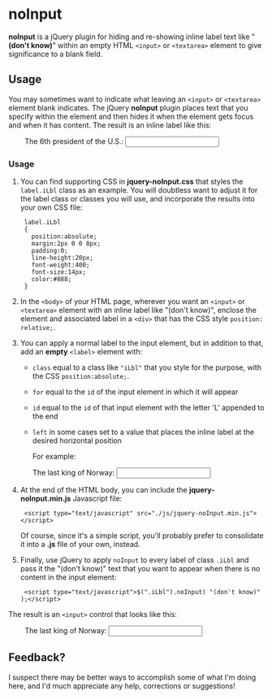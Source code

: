 # noInput

**noInput** is a jQuery plugin for hiding and re-showing inline label text like "**(don't know)**" within an empty HTML `<input>` or `<textarea>` element to give significance to a blank field.

## Usage
You may sometimes want to indicate what leaving an `<input>` or `<textarea>` element blank indicates. The jQuery **noInput** plugin places text that you specify within the element and then hides it when the element gets focus and when it has content. The result is an inline label like this:

<div style="position:relative; margin:12px 0 12px 32px;">
  <label for="fn">The 6th president of the U.S.:</label>
  <label class="iLbl" for="fn" id="fnL" style="position:absolute;margin:1px 0 0 8px;padding:0;line-height:20px;font-weight:400;font-size:14px;color:#888;"></label>
  <input id="fn" name="fn" />
</div>

### Usage

1. You can find supporting CSS in **jquery-noInput.css** that styles the `label.iLbl` class as an example. You will doubtless want to adjust it for the label class or classes you will use, and incorporate the results into your own CSS file:

		label.iLbl
		{
          position:absolute;
		  margin:2px 0 0 8px;
		  padding:0;
		  line-height:20px;
		  font-weight:400;
		  font-size:14px;
		  color:#888;
		}

 
2. In the `<body>` of your HTML page,  wherever you want an `<input>` or `<textarea>` element with an inline label like "(don't know)", enclose the element and associated label in a `<div>` that has the CSS style `position: relative;`.

3. You can apply a normal label to the input element, but in addition to that, add an **empty** `<label>` element with:
   - `class` equal to a class like `"iLbl"` that you style for the purpose, with the CSS `position:absolute;`.
   - `for` equal to the `id` of the input element in which it will appear
   - `id` equal to the `id` of that input element with the letter 'L' appended to the end
   - `left` in some cases set to a value that places the inline label at the desired horizontal position

     For example:

        <div style="position:relative">
          <label for="Lkn">The last king of Norway:</label>
          <label class="iLbl" for="Lkn" id="LknL"></label>
          <input id="Lkn" name="Lkn" />
        </div>

4. At the end of the HTML body, you can include the **jquery-noInput.min.js** Javascript file:

        <script type="text/javascript" src="./js/jquery-noInput.min.js"></script>

    Of course, since it's a simple script, you'll probably prefer to consolidate it into a **.js** file of your own, instead.

5. Finally, use jQuery to apply `noInput` to every label of class `.iLbl` and pass it the "(don't know)" text that you want to appear when there is no content in the input element:

        <script type="text/javascript">$(".iLbl").noInput( "(don't know)" );</script>

The result is an `<input>` control that looks like this:

<div style="position:relative; margin:12px 0 12px 32px;">
  <label for="kn">The last king of Norway:</label>
  <label class="iLbl" for="kn" id="knL" style="position:absolute;margin:1px 0 0 8px;padding:0;line-height:20px;font-weight:400;font-size:14px;color:#888;"></label>
  <input id="kn" name="kn" />
</div>


## Feedback?

I suspect there may be better ways to accomplish some of what I'm doing here, and I'd much appreciate any help, corrections or suggestions!

<script type="text/javascript" src="./js/jquery-1.10.1.min.js"></script>
<script type="text/javascript" src="./js/jquery-noInput.js"></script>
<script>
 $(".iLbl").noInput( "(don't know)" );
</script>






